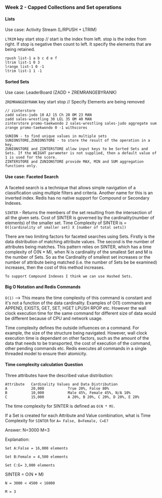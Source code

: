 ### Week 2 - Capped Collections and Set operations

#### Lists
Use case: Activity Stream (L/RPUSH + LTRIM)

`LTRIM` key start stop // start is the index from left. stop is the index from right. If stop is negative then count to left. It specify the elements that are being retained.
```
rpush list-1 a b c d e f
ltrim list-1 0 3
lrange list-1 0 -1
ltrim list-1 1 -1
```

#### Sorted Sets
Use case: LeaderBoard (ZADD + ZREMRANGEBYRANK)

`ZREMRANGEBYRANK` key start stop // Specify Elements are being removed
```
// zinterstore
zadd sales-judo 10 AJ 15 Ch 20 OM 23 MAN
zadd sales-wrestling 30 LEL 35 OM 40 MAN
zinterstore promo-taekwondo 2 sales-wrestling sales-judo aggregate sum
zrange promo-taekwondo 0 -1 withscores
```
```
SUNION - to find unique values in multiple sets
SUNIONSTORE,ZUNIONSTORE - to store the result of the operation in a key.
ZUNIONSTORE and ZINTERSTORE allow input keys to be Sorted Sets and Sets. If the WEIGHT parameter is not supplied, then a default value of 1 is used for the score.
ZINTERSTORE and ZUNIONSTORE provide MAX, MIN and SUM aggregation functions only.
```

#### Use case: Faceted Search
A faceted search is a technique that allows simple navigation of a classification using multiple filters and criteria. Another name for this is an inverted index.
Redis has no native support for Compound or Secondary Indexes. 

`SINTER` - Returns the members of the set resulting from the intersection of all the given sets. Cost of SINTER is governed by the cardinality(number of elements) of the smaller set.
Time Complexity of SINTER is = `O([cardinality of smaller set] X [number of total sets])`

There are two limiting factors for faceted searches using Sets. Firstly is the data distribution of matching attribute values. The second is the number of attributes being matches. This pattern relies on SINTER, which has a time complexity of O(N * M), when N is cardinality of the smallest Set and M is the number of Sets. So as the Cardinality of smallest set increases or the number of attribute being matched (i.e. the number of Sets be be examined) increases, then the cost of this method increases.

`To support Compound Indexes I think we can use Hashed Sets.`

#### Big O Notation and Redis Commands

`O(1)` --> This means the time complexity of this command is constant and it's not a function of the data cardinality. Examples of O(1) commands are APPEND, EXISTS, GET, SET, HGET LPUSH
RPOP etc. However the wall clock execution time for the same command for different size of data would be different because of CPU and network usage.

Time complexity defines the outside influences on a command. For example, the size of the structure being navigated. However, wall clock execution time is dependant on other factors, such as the amount of the data that needs to be transported, the cost of execution of the command, other pending commands etc.
Redis executes all commands in a single threaded model to ensure their atomicity.


#### Time complexity calculation Question

Three attributes have the described value distribution:

```
Attribute	Cardinality	Values and Data Distribution
A	        20,000	         True 20%, False 80%
B	        10,000	         Male 45%, Female 45%, N/A 10%
C	        15,000	         A 20%, B 20%, C 20%, D 20%, E 20%
```

The time complexity for SINTER is defined as `O(N * M)`.

If a Set is created for each Attribute and Value combination, what is Time Complexity for `SINTER` for `A= False, B=Female, C=E?`

Answer: N=3000 M=3

Explanation:
```
Set A:False = 16,000 elements

Set B:Female = 4,500 elements

Set C:E= 3,000 elements
```

SINTER = O(N * M)


`N = 3000 < 4500 < 16000`

`M = 3`




